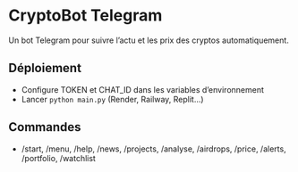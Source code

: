 # CryptoBot Telegram

Un bot Telegram pour suivre l’actu et les prix des cryptos automatiquement.

## Déploiement
- Configure TOKEN et CHAT_ID dans les variables d’environnement
- Lancer `python main.py` (Render, Railway, Replit...)

## Commandes
- /start, /menu, /help, /news, /projects, /analyse, /airdrops, /price, /alerts, /portfolio, /watchlist
